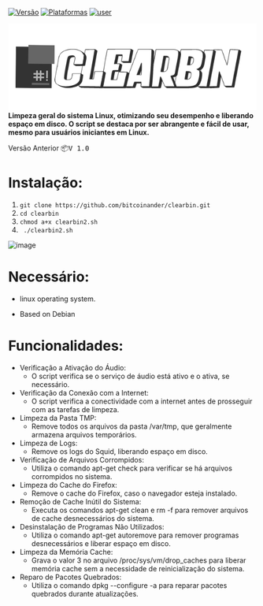 [![Versão](https://img.shields.io/badge/vers%C3%A3o-1.1-sucecess.svg)](https://github.com/oandersonbsilva/clearbin)
[![Plataformas](https://img.shields.io/badge/Plataformas-Linux%20x64%20%7C%20Linux%20x86-inactive.svg)](https://github.com/oandersonbsilva/clearbin)
[![user](https://img.shields.io/badge/user-ROOT-red.svg)](https://github.com/oandersonbsilva/clearbin)

<img src="https://raw.githubusercontent.com/And3R66/clearbin/master/logo3.png">
<strong> Limpeza geral do sistema Linux, otimizando seu desempenho e liberando espaço em disco. O script se destaca por ser abrangente e fácil de usar, mesmo para usuários iniciantes em Linux.</strong>


Versão Anterior 📦<kbd>V 1.0<kbd> 
  
# Instalação:
<ol>
<li><code>git clone https://github.com/bitcoinander/clearbin.git</code></li>
<li><code>cd clearbin</code></li>
<li><code>chmod a+x clearbin2.sh</code></li>
<li><code> ./clearbin2.sh </code></li>
</ol>

![image](https://github.com/oanderoficial/clearbin/assets/32654298/0d93317f-ef95-40ce-a539-f49fded95865)

# Necessário:

<ul>
<li>
<p>linux operating system.</p>
</li>
<li>
<p>Based on Debian
</p>
</li>
</ul>


# Funcionalidades:

- Verificação a Ativação do Áudio:
  - O script verifica se o serviço de áudio está ativo e o ativa, se necessário.
- Verificação da Conexão com a Internet:
  - O script verifica a conectividade com a internet antes de prosseguir com as tarefas de limpeza.
- Limpeza da Pasta TMP:
  - Remove todos os arquivos da pasta /var/tmp, que geralmente armazena arquivos temporários.
- Limpeza de Logs:
  - Remove os logs do Squid, liberando espaço em disco.
- Verificação de Arquivos Corrompidos:
  - Utiliza o comando apt-get check para verificar se há arquivos corrompidos no sistema.
- Limpeza do Cache do Firefox:
  - Remove o cache do Firefox, caso o navegador esteja instalado.
- Remoção de Cache Inútil do Sistema:
  - Executa os comandos apt-get clean e rm -f para remover arquivos de cache desnecessários do sistema.
- Desinstalação de Programas Não Utilizados:
  - Utiliza o comando apt-get autoremove para remover programas desnecessários e liberar espaço em disco.
- Limpeza da Memória Cache:
  - Grava o valor 3 no arquivo /proc/sys/vm/drop_caches para liberar memória cache sem a necessidade de reinicialização do sistema.
- Reparo de Pacotes Quebrados:
  - Utiliza o comando dpkg --configure -a para reparar pacotes quebrados durante atualizações.
